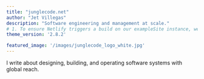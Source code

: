 ```yaml
---
title: "junglecode.net"
author: "Jet Villegas"
description: "Software engineering and management at scale."
# 1. To ensure Netlify triggers a build on our exampleSite instance, we need to change a file in the exampleSite directory.
theme_version: '2.8.2'

featured_image: '/images/junglecode_logo_white.jpg'
---
```

I write about designing, building, and operating software systems with global reach.